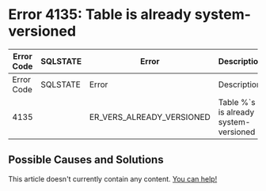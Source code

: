 
# Error 4135: Table is already system-versioned


| Error Code | SQLSTATE | Error | Description |
| --- | --- | --- | --- |
| Error Code | SQLSTATE | Error | Description |
| 4135 |  | ER_VERS_ALREADY_VERSIONED | Table %`s is already system-versioned |




## Possible Causes and Solutions


This article doesn't currently contain any content. [You can help!](/kb/en/writing-and-editing-knowledge-base-articles/)

